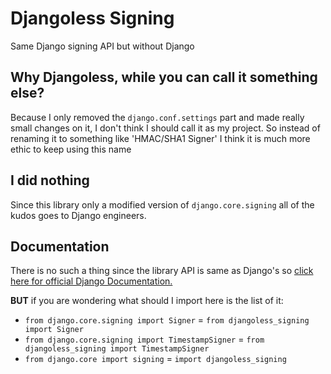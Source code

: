 # Djangoless Signing
Same Django signing API but without Django

## Why Djangoless, while you can call it something else?
Because I only removed the `django.conf.settings` part and made really small changes on it, I don't think I should call it as my project. So instead of renaming it to something like 'HMAC/SHA1 Signer' I think it is much more ethic to keep using this name

## I did nothing
Since this library only a modified version of `django.core.signing` all of the kudos goes to Django engineers.

## Documentation
There is no such a thing since the library API is same as Django's so [click here for official Django Documentation.](https://docs.djangoproject.com/en/dev/topics/signing/)

__BUT__ if you are wondering what should I import here is the list of it:
- `from django.core.signing import Signer` = `from djangoless_signing import Signer`
- `from django.core.signing import TimestampSigner` = `from djangoless_signing import TimestampSigner`
- `from django.core import signing` = `import djangoless_signing`
